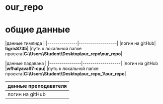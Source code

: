 # our_repo
# общие данные 

|данные тимлида |
|---------------|-------------------|
|логин на gitHub| **tigris8735**|
|путь к локальной папке проекта|**C:\Users\Student\Desktop\our_repo\our_repo**|

|данные падавана |
|----------------|-------------------|
|логин на gitHub |**wfhalyava97-cpu**|
|путь к локальной папке проекта|**C:\Users\Student\Desktop\our_repo_1\our_repo**|

|данные преподавателя|
|--------------------|
|логин на gitHub|**Teacher001-top**|

